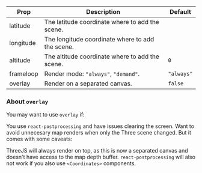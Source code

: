| Prop      | Description                                      | Default    |
| --------- | ------------------------------------------------ | ---------- |
| latitude  | The latitude coordinate where to add the scene.  |            |
| longitude | The longitude coordinate where to add the scene. |            |
| altitude  | The altitude coordinate where to add the scene.  | `0`        |
| frameloop | Render mode: `"always"`, `"demand"`.             | `"always"` |
| overlay   | Render on a separated canvas.                    | `false`    |

### About `overlay`

You may want to use `overlay` if:

You use `react-postprocessing` and have issues clearing the screen.
Want to avoid unnecesary map renders when only the Three scene changed.
But it comes with some caveats:

ThreeJS will always render on top, as this is now a separated canvas and doesn't have access to the map depth buffer.
`react-postprocessing` will also not work if you also use `<Coordinates>` components.
